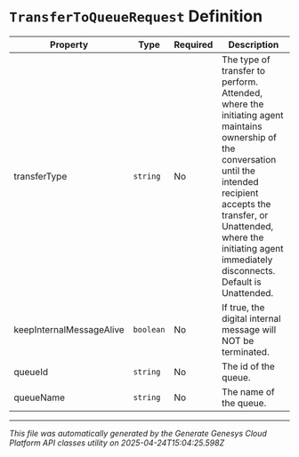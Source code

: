 # `TransferToQueueRequest` Definition

| Property | Type | Required | Description |
|----------|------|----------|-------------|
| transferType | `string` | No | The type of transfer to perform. Attended, where the initiating agent maintains ownership of the conversation until the intended recipient accepts the transfer, or Unattended, where the initiating agent immediately disconnects. Default is Unattended. |
| keepInternalMessageAlive | `boolean` | No | If true, the digital internal message will NOT be terminated. |
| queueId | `string` | No | The id of the queue. |
| queueName | `string` | No | The name of the queue. |

---

*This file was automatically generated by the Generate Genesys Cloud Platform API classes utility on 2025-04-24T15:04:25.598Z*